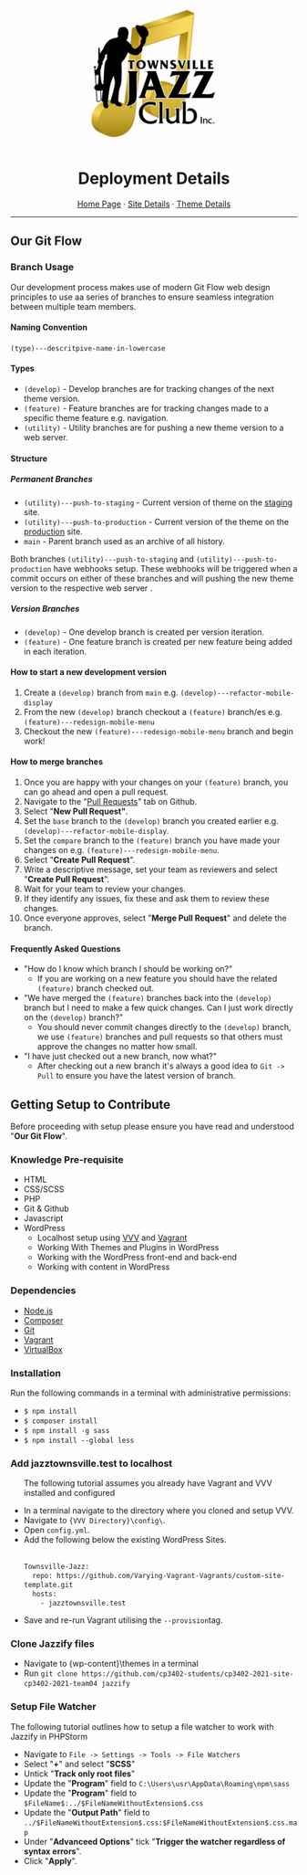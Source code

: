 <div align="center">
    <a href="https://github.com/cp3402-students/cp3402-2021-site-cp3402-2021-team04">
    <img src="documentationResources/TJC-Logo.jpg" alt="Logo" width="250" height="250">
    </a>

<h1>Deployment Details</h1>
  <p>
    <a href="#">Home Page</a> · <a href="#">Site Details</a> · <a href="#">Theme Details</a>
  </p>
</div>
<hr/>

<h2>Our Git Flow</h2>

<h3>Branch Usage</h3>
<p>Our development process makes use of modern Git Flow web design principles to use aa series of branches to ensure seamless integration between multiple team members.</p>

<h4>Naming Convention</h4>
<code >(type)---descritpive-name-in-lowercase</code>

<h4>Types</h4>
<ul>
    <li><code>(develop)</code> - Develop branches are for tracking changes of the next theme version.</li>
    <li><code>(feature)</code> - Feature branches are for tracking changes made to a specific theme feature e.g. navigation.</li>
    <li><code>(utility)</code> - Utility branches are for pushing a new theme version to a web server.</li>
</ul>

<h4>Structure</h4>

<h5>Permanent Branches</h5>
<ul>
    <li><code>(utility)---push-to-staging</code> - Current version of theme on the <a href="#">staging</a> site.</li>
    <li><code>(utility)---push-to-production</code> - Current version of the theme on the <a href="#">production</a> site.</li>
    <li><code>main</code> - Parent branch used as an archive of all history.</li>
</ul>

<p>
    Both branches <code>(utility)---push-to-staging</code> and <code>(utility)---push-to-production</code> have webhooks setup. 
    These webhooks will be triggered when a commit occurs on either of these branches and will pushing the new theme version to the respective web server .
</p>

<h5>Version Branches</h5>
<ul>
    <li><code>(develop)</code> - One develop branch is created per version iteration.</li>
    <li><code>(feature)</code> - One feature branch is created per new feature being added in each iteration.</li>
</ul>

<h4>How to start a new development version</h4>
<ol>
    <li>Create a <code>(develop)</code> branch from <code>main</code> e.g. <code>(develop)---refactor-mobile-display</code></li>
    <li>From the new <code>(develop)</code> branch checkout a <code>(feature)</code> branch/es e.g. <code>(feature)---redesign-mobile-menu</code></li>
    <li>Checkout the new <code>(feature)---redesign-mobile-menu</code> branch and begin work!</li>
</ol>

<h4>How to merge branches</h4>
<ol>
    <li>Once you are happy with your changes on your <code>(feature)</code> branch, you can go ahead and open a pull request.</li>
    <li>Navigate to the "<a href="https://github.com/cp3402-students/cp3402-2021-site-cp3402-2021-team04/pulls">Pull Requests</a>" tab on Github.</li>
    <li>Select "<b>New Pull Request"</b>.</li>
    <li>Set the <code>base</code> branch to the <code>(develop)</code> branch you created earlier e.g. <code>(develop)---refactor-mobile-display</code>.</li>
    <li>Set the <code>compare</code> branch to the <code>(feature)</code> branch you have made your changes on e.g. <code>(feature)---redesign-mobile-menu</code>.</li>
    <li>Select "<b>Create Pull Request</b>".</li>
    <li>Write a descriptive message, set your team as reviewers and select "<b>Create Pull Request</b>".</li>
    <li>Wait for your team to review your changes.</li>
    <li>If they identify any issues, fix these and ask them to review these changes.</li>
    <li>Once everyone approves, select "<b>Merge Pull Request</b>" and delete the branch.</li>
</ol>

<h4>Frequently Asked Questions</h4>
<ul>
    <li>"How do I know which branch I should be working on?"
        <ul>
            <li>If you are working on a new feature you should have the related <code>(feature)</code> branch checked out.</li>
        </ul>
    </li>
    <li>"We have merged the <code>(feature)</code> branches back into the <code>(develop)</code> branch but I need to make a few quick changes. Can I just work directly on the <code>(develop)</code> branch?"
        <ul>
            <li>You should never commit changes directly to the <code>(develop)</code> branch, we use <code>(feature)</code> branches and pull requests so that others must approve the changes no matter how small.</li>
        </ul>
    </li>
    <li>"I have just checked out a new branch, now what?"
        <ul>
            <li>After checking out a new branch it's always a good idea to <code>Git -> Pull</code> to ensure you have the latest version of branch.</li>
        </ul>
    </li>
</ul>

<h2>Getting Setup to Contribute</h2>
<p>Before proceeding with setup please ensure you have read and understood "<b>Our Git Flow</b>".</p>

<h3>Knowledge Pre-requisite</h3>
<ul>
    <li>HTML</li>
    <li>CSS/SCSS</li>
    <li>PHP</li>
    <li>Git & Github</li>
    <li>Javascript</li>
    <li>WordPress
        <ul>
            <li>Localhost setup using <a href="https://varyingvagrantvagrants.org/">VVV</a> and <a href="https://www.vagrantup.com/">Vagrant</a></li>
            <li>Working With Themes and Plugins in WordPress</li>
            <li>Working with the WordPress front-end and back-end</li>
            <li>Working with content in WordPress</li>
        </ul>
    </li>
</ul>

<h3>Dependencies</h3>
<ul>
    <li><a href="https://nodejs.org/">Node.js</a></li>
    <li><a href="https://getcomposer.org/">Composer</a></li>
    <li><a href="https://git-scm.com/">Git</a></li>
    <li><a href="https://www.vagrantup.com/">Vagrant</a></li>
    <li><a href="https://www.virtualbox.org/">VirtualBox</a></li>
</ul>

<h3>Installation</h3>
<p>Run the following commands in a terminal with administrative permissions:</p>
<ul>
    <li><code>$ npm install</code></li>
    <li><code>$ composer install</code></li>
    <li><code>$ npm install -g sass</code></li>
    <li><code>$ npm install --global less</code></li>
</ul>

<h3>Add jazztownsville.test to localhost</h3>
<ul>
    <p>The following tutorial assumes you already have Vagrant and VVV installed and configured</p>
        <li>In a terminal navigate to the directory where you cloned and setup VVV.</li>
        <li>Navigate to <code>{VVV Directory}\config\</code>.</li>
        <li>Open <code>config.yml</code>.</li>
        <li>Add the following below the existing WordPress Sites.
<pre><code>
Townsville-Jazz:
  repo: https://github.com/Varying-Vagrant-Vagrants/custom-site-template.git
  hosts:
    - jazztownsville.test
</code></pre>
    </li>
    <li>Save and re-run Vagrant utilising the <code>--provision</code>tag.</li>
</ul>

<h3>Clone Jazzify files</h3>
<ul>
    <li>Navigate to {wp-content}\themes in a terminal</li>
    <li>Run <code>git clone https://github.com/cp3402-students/cp3402-2021-site-cp3402-2021-team04 jazzify</code></li>
</ul>

<h3>Setup File Watcher</h3>
<p>The following tutorial outlines how to setup a file watcher to work with Jazzify in PHPStorm</p>
<ul>
    <li>Navigate to <code>File -> Settings -> Tools -> File Watchers</code></li>
    <li>Select "<b>+</b>" and select "<b>SCSS</b>"</li>
    <li>Untick "<b>Track only root files</b>"</li>
    <li>Update the "<b>Program</b>" field to <code>C:\Users\usr\AppData\Roaming\npm\sass</code></li>
    <li>Update the "<b>Program</b>" field to <code>$FileName$:../$FileNameWithoutExtension$.css</code></li>
    <li>Update the "<b>Output Path</b>" field to <code>../$FileNameWithoutExtension$.css:$FileNameWithoutExtension$.css.map</code></li>
    <li>Under "<b>Advanceed Options</b>" tick "<b>Trigger the watcher regardless of syntax errors</b>".</li>
    <li>Click "<b>Apply</b>".</li>
</ul>